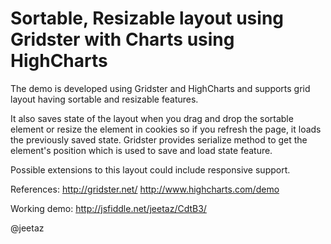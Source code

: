 Sortable, Resizable layout using Gridster with Charts using HighCharts
=========

The demo is developed using Gridster and HighCharts and supports grid layout having sortable and resizable features.

It also saves state of the layout when you drag and drop the sortable element or resize the element in cookies so if you refresh the page, it loads the previously saved state. Gridster provides serialize method to get the element's position which is used to save and load state feature.

Possible extensions to this layout could include responsive support.

References: 
http://gridster.net/ 
http://www.highcharts.com/demo

Working demo: http://jsfiddle.net/jeetaz/CdtB3/

@jeetaz
